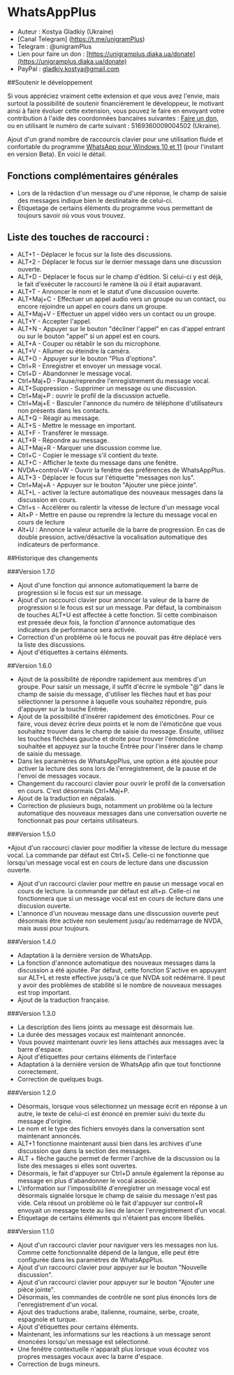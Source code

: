 # WhatsAppPlus

* Auteur : Kostya Gladkiy (Ukraine)
* [Canal Telegram] (https://t.me/unigramPlus)
* Telegram : @unigramPlus
* Lien pour faire un don : [https://unigramplus.diaka.ua/donate](https://unigramplus.diaka.ua/donate)
* PayPal : gladkiy.kostya@gmail.com

##Soutenir le développement

Si vous appréciez vraiment cette extension et que vous avez l'envie,  mais surtout la possibilité de soutenir financièrement le développeur, le motivant ainsi à faire évoluer cette extension, vous pouvez le faire en envoyant votre contribution à l'aide des coordonnées bancaires suivantes : [Faire un don,](https://unigramplus.diaka.ua/donate) ou en utilisant le numéro de carte suivant : 5169360009004502 (Ukraine).

Ajout d'un grand nombre de raccourcis clavier pour une utilisation fluide et confortable du programme [WhatsApp pour Windows 10 et 11](https://apps.microsoft.com/store/detail/whatsapp-beta/9NBDXK71NK08?hl=fr-fr&gl=fr) (pour l'instant en version Beta). En voici le détail.

## Fonctions complémentaires générales

* Lors de la rédaction d'un message ou d'une réponse, le champ de saisie des messages indique bien le destinataire de celui-ci.
* Étiquetage de certains éléments du programme vous permettant de toujours savoir où vous vous trouvez.

## Liste des touches de raccourci :

* ALT+1 - Déplacer le focus sur la liste des discussions.
* ALT+2 - Déplacer le focus sur le dernier message dans une discussion ouverte.
* ALT+D - Déplacer le focus sur le champ d'édition. Si celui-ci y est déjà, le fait d'exécuter le raccourci le ramène là où il était auparavant.
* ALT+T - Annoncer le nom et le statut d'une discussion ouverte.
* ALT+Maj+C - Effectuer un appel audio vers un groupe ou un contact, ou encore rejoindre un appel en cours dans un groupe.
* ALT+Maj+V - Effectuer un appel vidéo vers un contact ou un groupe.
* ALT+Y - Accepter l'appel.
* ALT+N - Appuyer sur le bouton "décliner l'appel" en cas d'appel entrant ou sur le bouton "appel" si un appel est en cours.
* ALT+A - Couper ou rétablir le son du microphone.
* ALT+V - Allumer ou éteindre la caméra.
* ALT+O - Appuyer sur le bouton "Plus d'options".
* Ctrl+R - Enregistrer et envoyer un message vocal.
* Ctrl+D - Abandonner le message vocal.
* Ctrl+Maj+D - Pause/reprendre l'enregistrement du message vocal.
* ALT+Suppression - Supprimer un message ou une discussion.
* Ctrl+Maj+P : ouvrir le profil de la discussion actuelle.
* Ctrl+Maj+E - Basculer l'annonce du numéro de téléphone d'utilisateurs non présents dans les contacts.
* ALT+Q - Réagir au message.
* ALT+S - Mettre le message en important.
* ALT+F - Transférer le message.
* ALT+R - Répondre au message.
* ALT+Maj+R - Marquer une discussion comme lue.
* Ctrl+C - Copier le message s'il contient du texte.
* ALT+C - Afficher le texte du message dans une fenêtre.
* NVDA+control+W - Ouvrir la fenêtre des préférences de WhatsAppPlus.
* ALT+3 - Déplacer le focus sur l'étiquette "messages non lus".
* Ctrl+Maj+A - Appuyer sur le bouton "Ajouter une pièce jointe".
* ALT+L - activer la lecture automatique des nouveaux messages dans la discussion en cours.
* Ctrl+s - Accélèrer ou ralentir la vitesse de lecture d'un message vocal
* Alt+P -  Mettre en pause ou reprendre la lecture du message vocal en cours de lecture
* Alt+U : Annonce la valeur actuelle de la barre de progression. En cas de double pression, active/désactive la vocalisation automatique des indicateurs de performance.

##Historique des changements

###Version 1.7.0

* Ajout d'une fonction qui annonce automatiquement la barre de progression si le focus est sur un message.
* Ajout d'un raccourci clavier pour annoncer la valeur de la barre de progression si le focus est sur un message. Par défaut, la combinaison de touches ALT+U est affectée à cette fonction. Si cette combinaison est pressée deux fois, la fonction d'annonce automatique des indicateurs de performance sera activée.
* Correction d'un problème où le focus ne pouvait pas être déplacé vers la liste des discussions.
* Ajout d'étiquettes à certains éléments.

##Version 1.6.0
* Ajout de la possibilité de répondre rapidement aux membres d'un groupe. Pour saisir un message, il suffit d'écrire le symbole "@" dans le champ de saisie du message, d'utiliser les flèches haut et bas pour sélectionner la personne à laquelle vous souhaitez répondre, puis d'appuyer sur la touche Entrée.
* Ajout de la possibilité d'insérer rapidement des émoticônes. Pour ce faire, vous devez écrire deux points et le nom de l'émoticône que vous souhaitez trouver dans le champ de saisie du message. Ensuite, utilisez les touches fléchées gauche et droite pour trouver l'émoticône souhaitée et appuyez sur la touche Entrée pour l'insérer dans le champ de saisie du message.
* Dans les paramètres de WhatsAppPlus, une option a été ajoutée pour activer la lecture des sons lors de l'enregistrement, de la pause et de l'envoi de messages vocaux.
* Changement du raccourci clavier pour ouvrir le profil de la conversation en cours. C'est désormais Ctrl+Maj+P.
* Ajout de la traduction en népalais.
* Correction de plusieurs bugs, notamment un problème où la lecture automatique des nouveaux messages dans une conversation ouverte ne fonctionnait pas pour certains utilisateurs.

###Version 1.5.0

*Ajout d'un raccourci clavier pour modifier la vitesse de lecture du message vocal. La commande par défaut est Ctrl+S. Celle-ci ne fonctionne que lorsqu'un message vocal est en cours de lecture dans une discussion ouverte.
* Ajout d'un raccourci clavier pour mettre en pause un message vocal en cours de lecture. la commande par défaut est alt+p. Celle-ci ne fonctionnera que si un message vocal est en cours de lecture dans une discusion ouverte.
* L'annonce d'un nouveau message dans une disscussion ouverte peut désormais être activée non seulement jusqu'au redémarrage de NVDA, mais aussi pour toujours.


###Version 1.4.0

* Adaptation  à la dernière version de WhatsApp.
* La fonction d'annonce automatique des nouveaux messages dans la discussion a été ajoutée. Par défaut, cette fonction S'active en appuyant sur ALT+L et reste effective jusqu'à ce que NVDA soit redémarré. Il peut y avoir des problèmes de stabilité si le nombre de nouveaux messages est trop important.
* Ajout de la traduction française.

###Version 1.3.0

* La description des liens joints au message est désormais lue.
* La durée des messages vocaux est maintenant annoncée.
* Vous pouvez maintenant ouvrir les liens attachés aux messages avec la barre d'espace.
* Ajout d'étiquettes pour certains éléments de l'interface
* Adaptation à la dernière version de WhatsApp afin que tout fonctionne correctement.
* Correction de quelques bugs.

###Version 1.2.0

* Désormais, lorsque vous sélectionnez un message écrit en réponse à un autre, le texte de celui-ci est énoncé en premier suivi du texte du message d'origine.
* Le nom et le type des fichiers envoyés dans la conversation sont maintenant annoncés.
* ALT+1 fonctionne maintenant aussi bien dans les archives d'une discussion que dans la section des messages.
* ALT + flèche gauche permet de fermer l'archive de la discussion ou la liste des messages si elles sont ouvertes.
* Désormais, le fait d'appuyer sur Ctrl+D annule également la réponse au message en plus d'abandonner le vocal associé.
* L'information sur l'impossibilité d'enregistrer un message vocal est désormais signalée lorsque le champ de saisie du message n'est pas vide. Cela résout un problème où le fait d'appuyer sur control+R envoyait un message texte au lieu de lancer l'enregistrement d'un vocal.
* Étiquetage de certains éléments qui n'étaient pas encore libellés.

###Version 1.1.0

* Ajout d'un raccourci clavier pour naviguer vers les messages non lus. Comme cette fonctionnalité dépend de la langue, elle peut être configurée dans les paramètres de WhatsAppPlus.
* Ajout d'un raccourci clavier pour appuyer sur le bouton "Nouvelle discussion".
* Ajout d'un raccourci clavier pour appuyer sur le bouton "Ajouter une pièce jointe".
* Désormais, les commandes de contrôle ne sont plus énoncés lors de l'enregistrement d'un vocal.
* Ajout des traductions arabe, italienne, roumaine, serbe, croate, espagnole et turque.
* Ajout d'étiquettes pour certains éléments.
* Maintenant, les informations sur les réactions à un message seront énoncées lorsqu'un message est sélectionné.
* Une fenêtre contextuelle n'apparaît plus lorsque vous écoutez vos propres messages vocaux avec la barre d'espace.
* Correction de bugs mineurs.